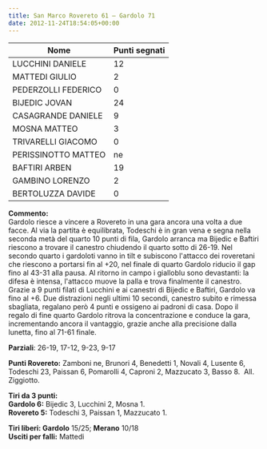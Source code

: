 ```yaml
---
title: San Marco Rovereto 61 – Gardolo 71
date: 2012-11-24T18:54:05+00:00
---
```

| **Nome** | **Punti segnati** |
| -------- | ----------------- |
| LUCCHINI DANIELE | 12 |
| MATTEDI GIULIO | 2 |
| PEDERZOLLI FEDERICO | 0 |
| BIJEDIC JOVAN | 24 |
| CASAGRANDE DANIELE | 9 |
| MOSNA MATTEO | 3 |
| TRIVARELLI GIACOMO | 0 |
| PERISSINOTTO MATTEO | ne |
| BAFTIRI ARBEN | 19 |
| GAMBINO LORENZO | 2 |
| BERTOLUZZA DAVIDE | 0 |

**Commento:**  
Gardolo riesce a vincere a Rovereto in una gara ancora una volta a due facce. Al via la partita è equilibrata, Todeschi è in gran vena e segna nella seconda metà del quarto 10 punti di fila, Gardolo arranca ma Bijedic e Baftiri riescono a trovare il canestro chiudendo il quarto sotto di 26-19. Nel secondo quarto i gardoloti vanno in tilt e subiscono l'attacco dei roveretani che riescono a portarsi fin al +20, nel finale di quarto Gardolo riducio il gap fino al 43-31 alla pausa. Al ritorno in campo i gialloblu sono devastanti: la difesa è intensa, l'attacco muove la palla e trova finalmente il canestro. Grazie a 9 punti filati di Lucchini e ai canestri di Bijedic e Baftiri, Gardolo va fino al +6. Due distrazioni negli ultimi 10 secondi, canestro subito e rimessa sbagliata, regalano però 4 punti e ossigeno ai padroni di casa. Dopo il regalo di fine quarto Gardolo ritrova la concentrazione e conduce la gara, incrementando ancora il vantaggio, grazie anche alla precisione dalla lunetta, fino al 71-61 finale.

**Parziali**: 26-19, 17-12, 9-23, 9-17

**Punti Rovereto:** Zamboni ne, Brunori 4, Benedetti 1, Novali 4, Lusente 6, Todeschi 23, Paissan 6, Pomarolli 4, Caproni 2, Mazzucato 3, Basso 8.  All. Ziggiotto.

**Tiri da 3 punti:**  
**Gardolo 6:** Bijedic 3, Lucchini 2, Mosna 1.  
**Rovereto 5:** Todeschi 3, Paissan 1, Mazzucato 1.

**Tiri liberi: Gardolo** 15/25; **Merano** 10/18  
**Usciti per falli:** Mattedi